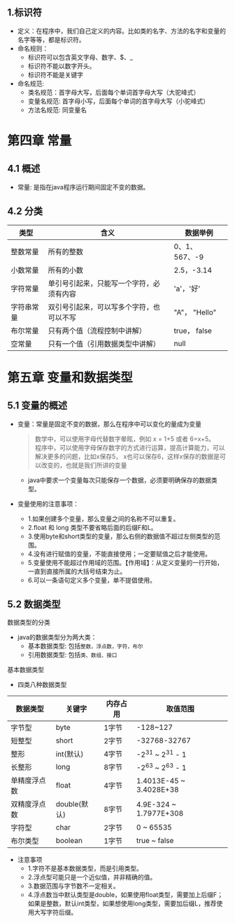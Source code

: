 ## 1.标识符
- 定义：在程序中，我们自己定义的内容。比如类的名字、方法的名字和变量的名字等等，都是标识符。
- 命名规则：
    + 标识符可以包含英文字母、数字、$、_
    + 标识符不能以数字开头。
    + 标识符不能是关键字
- 命名规范:
    + 类名规范：首字母大写，后面每个单词首字母大写（大驼峰式）
    + 变量名规范: 首字母小写，后面每个单词的首字母大写（小驼峰式）
    + 方法名规范: 同变量名
 # 第四章 常量
 ## 4.1 概述
 - 常量: 是指在java程序运行期间固定不变的数据。
 ## 4.2 分类
   | 类型 | 含义 |  数据举例  |
   | -------- | ----- | ---- |
   | 整数常量 | 所有的整数 | 0、1、567、-9 |
   | 小数常量 | 所有的小数 | 2.5，-3.14 |
   | 字符常量| 单引号引起来，只能写一个字符，必须有内容|'a'，'好'|
   | 字符串常量| 双引号引起来，可以写多个字符，也可以不写| "A"， "Hello"|
   | 布尔常量| 只有两个值（流程控制中讲解）| true， false|
   | 空常量 | 只有一个值（引用数据类型中讲解）| null |
 # 第五章 变量和数据类型
 ## 5.1 变量的概述
 - 变量：常量是固定不变的数据，那么在程序中可以变化的量成为变量
    > 数学中，可以使用字母代替数字晕眩，例如 x = 1+5 或者 6=x+5。                                 
    程序中，可以使用字母保存数字的方式进行运算，提高计算能力，可以解决更多的问题，比如x保存5，
    x也可以保存6，这样x保存的数据是可以改变的，也就是我们所讲的变量
                                     
    + java中要求一个变量每次只能保存一个数据，必须要明确保存的数据类型。
 - 变量使用的注意事项：
    + 1.如果创建多个变量，那么变量之间的名称不可以重复。
    + 2.float 和 long 类型不要省略后面的后缀F和L。
    + 3.使用byte和short类型的变量，那么右侧的数据值不超过左侧类型的范围。
    + 4.没有进行赋值的变量，不能直接使用；一定要赋值之后才能使用。
    + 5.变量使用不能超过作用域的范围。【作用域】：从定义变量的一行开始，一直到直接所属的大括号结束为止。
    + 6.可以一条语句定义多个变量，单不提倡使用。
 ## 5.2 数据类型
 数据类型的分类
 - java的数据类型分为两大类：
    + 基本数据类型: 包括```整数，浮点数，字符，布尔```
    + 引用数据类型: 包括```类、数组、接口```
    
 基本数据类型
 - 四类八种数据类型
 
 | 数据类型 | 关键字 | 内存占用 | 取值范围 |
 | --- | --- | --- | --- |
 | 字节型 | byte | 1字节 | -128~127 |
 | 短整型 | short | 2字节 | -32768-32767 |
 | 整形 | int(默认) | 4字节 | -2<sup>31</sup> ~ 2<sup>31</sup> - 1 |
 | 长整形 | long | 8字节 | -2<sup>63</sup> ~ 2<sup>63</sup> - 1 |
 | 单精度浮点数 | float | 4字节 | 1.4013E-45 ~ 3.4028E+38 |
 | 双精度浮点数 | double(默认) | 8字节 | 4.9E-324 ~ 1.7977E+308 |
 | 字符型 | char | 2字节 | 0 ~ 65535 |
 | 布尔类型 | boolean | 1字节 | true ~ false |
 - 注意事项
    + 1.字符不是基本数据类型，而是引用类型。
    + 2.浮点型可能只是一个近似值，并非精确的值。
    + 3.数据范围与字节数不一定相关。
    + 4.浮点数当中默认类型是double，如果使用float类型，需要加上后缀F；
        如果是整数，默认int类型，如果想使用long类型，需要加后缀L，推荐使用大写字符后缀。